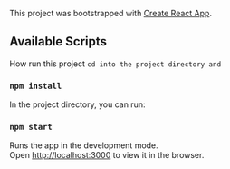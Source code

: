 This project was bootstrapped with [Create React App](https://github.com/facebook/create-react-app).

## Available Scripts

How run this project
`cd into the project directory and `

### `npm install`

In the project directory, you can run:

### `npm start`

Runs the app in the development mode.<br>
Open [http://localhost:3000](http://localhost:3000) to view it in the browser.

